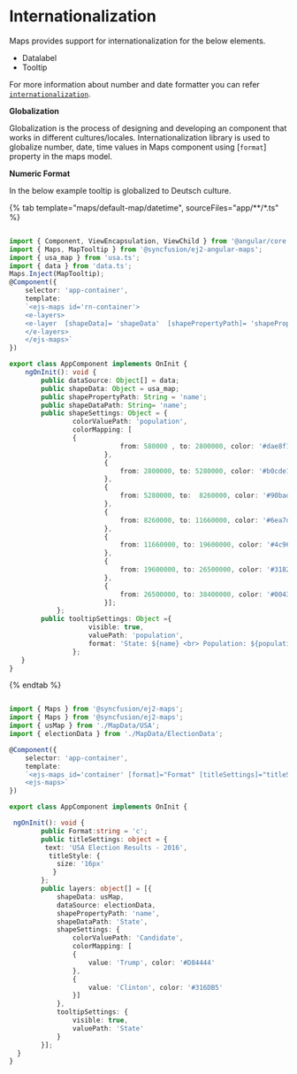 # Internationalization

Maps provides support for internationalization for the below elements.

* Datalabel
* Tooltip

For more information about number and date formatter you can refer
[`internationalization`](http://ej2.syncfusion.com/documentation/base/intl.html).

<!-- markdownlint-disable MD036 -->
**Globalization**

Globalization is the process of designing and developing an component that works in different
cultures/locales. Internationalization library is used to globalize number, date, time values in
Maps component using [`format`] property in the maps model.

**Numeric Format**

In the below example tooltip is globalized to Deutsch culture.

{% tab template="maps/default-map/datetime", sourceFiles="app/**/*.ts" %}

```typescript

import { Component, ViewEncapsulation, ViewChild } from '@angular/core';
import { Maps, MapTooltip } from '@syncfusion/ej2-angular-maps';
import { usa_map } from 'usa.ts';
import { data } from 'data.ts';
Maps.Inject(MapTooltip);
@Component({
    selector: 'app-container',
    template:
    `<ejs-maps id='rn-container'>
    <e-layers>
    <e-layer  [shapeData]= 'shapeData'  [shapePropertyPath]= 'shapePropertyPath' [shapeDataPath]= 'shapeDataPath' [dataSource] = 'dataSource' [shapeSettings] = 'shapeSettings' ></e-layer>
    </e-layers>
    </ejs-maps>`
})

export class AppComponent implements OnInit {
    ngOnInit(): void {
        public dataSource: Object[] = data;
        public shapeData: Object = usa_map;
        public shapePropertyPath: String = 'name';
        public shapeDataPath: String= 'name';
        public shapeSettings: Object = {
                colorValuePath: 'population',
                colorMapping: [
                {
                            from: 580000 , to: 2800000, color: '#dae8f1', label: '<3M'
                        },
                        {
                            from: 2800000, to: 5280000, color: '#b0cde1', label: '3-6M'
                        },
                        {
                            from: 5280000, to:  8260000, color: '#90bad8', label: '6-9M'
                        },
                        {
                            from: 8260000, to: 11660000, color: '#6ea7d2', label: '9-12M'
                        },
                        {
                            from: 11660000, to: 19600000, color: '#4c96cb', label: '12-20M'
                        },
                        {
                            from: 19600000, to: 26500000, color: '#3182bd', label: '20-25M'
                        },
                        {
                            from: 26500000, to: 38400000, color: '#004374', label: '>25M'
                        }];
            };
        public tooltipSettings: Object ={
                    visible: true,
                    valuePath: 'population',
                    format: 'State: ${name} <br> Population: ${population}'
                };
   }
}

```

{% endtab %}

```typescript

import { Maps } from '@syncfusion/ej2-maps';
import { Maps } from '@syncfusion/ej2-maps';
import { usMap } from './MapData/USA';
import { electionData } from './MapData/ElectionData';

@Component({
    selector: 'app-container',
    template:
    `<ejs-maps id='container' [format]="Format" [titleSettings]="titleSettings" [layers]='layers'>
    <ejs-maps>`
})

export class AppComponent implements OnInit {

 ngOnInit(): void {
        public Format:string = 'c';
        public titleSettings: object = {
         text: 'USA Election Results - 2016',
          titleStyle: {
            size: '16px'
           }
        };
        public layers: object[] = [{
            shapeData: usMap,
            dataSource: electionData,
            shapePropertyPath: 'name',
            shapeDataPath: 'State',
            shapeSettings: {
                colorValuePath: 'Candidate',
                colorMapping: [
                {
                    value: 'Trump', color: '#D84444'
                },
                {
                    value: 'Clinton', color: '#316DB5'
                }]
            },
            tooltipSettings: {
                visible: true,
                valuePath: 'State'
            }
        }];
  }
}

```
